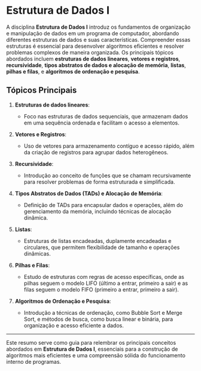 # Estrutura de Dados I

A disciplina **Estrutura de Dados I** introduz os fundamentos de organização e manipulação de dados em um programa de computador, abordando diferentes estruturas de dados e suas características. Compreender essas estruturas é essencial para desenvolver algoritmos eficientes e resolver problemas complexos de maneira organizada. Os principais tópicos abordados incluem **estruturas de dados lineares**, **vetores e registros**, **recursividade**, **tipos abstratos de dados e alocação de memória**, **listas**, **pilhas e filas**, e **algoritmos de ordenação e pesquisa**.

## Tópicos Principais

1. **Estruturas de dados lineares**:
   - Foco nas estruturas de dados sequenciais, que armazenam dados em uma sequência ordenada e facilitam o acesso a elementos.

2. **Vetores e Registros**:
   - Uso de vetores para armazenamento contíguo e acesso rápido, além da criação de registros para agrupar dados heterogêneos.

3. **Recursividade**:
   - Introdução ao conceito de funções que se chamam recursivamente para resolver problemas de forma estruturada e simplificada.

4. **Tipos Abstratos de Dados (TADs) e Alocação de Memória**:
   - Definição de TADs para encapsular dados e operações, além do gerenciamento da memória, incluindo técnicas de alocação dinâmica.

5. **Listas**:
   - Estruturas de listas encadeadas, duplamente encadeadas e circulares, que permitem flexibilidade de tamanho e operações dinâmicas.

6. **Pilhas e Filas**:
   - Estudo de estruturas com regras de acesso específicas, onde as pilhas seguem o modelo LIFO (último a entrar, primeiro a sair) e as filas seguem o modelo FIFO (primeiro a entrar, primeiro a sair).

7. **Algoritmos de Ordenação e Pesquisa**:
   - Introdução a técnicas de ordenação, como Bubble Sort e Merge Sort, e métodos de busca, como busca linear e binária, para organização e acesso eficiente a dados.

---

Este resumo serve como guia para relembrar os principais conceitos abordados em **Estrutura de Dados I**, essenciais para a construção de algoritmos mais eficientes e uma compreensão sólida do funcionamento interno de programas.
